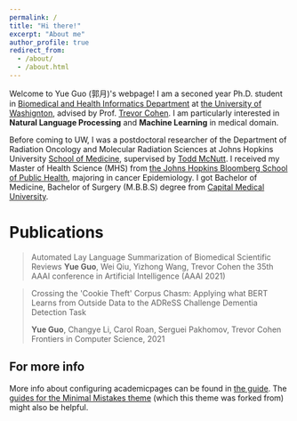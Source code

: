 ```yaml
---
permalink: /
title: "Hi there!"
excerpt: "About me"
author_profile: true
redirect_from: 
  - /about/
  - /about.html
---
```


Welcome to Yue Guo (郭月)'s webpage! I am a seconed year Ph.D. student in [Biomedical and Health Informatics Department](http://bime.uw.edu) at [the University of Washignton](https://www.washington.edu), advised by Prof. [Trevor Cohen](http://bime.uw.edu/faculty/trevor-cohen/). I am particularly interested in **Natural Language Processing** and **Machine Learning** in medical domain.

Before coming to UW, I was a postdoctoral researcher of the Department of Radiation Oncology and Molecular Radiation Sciences at Johns Hopkins University [School of Medicine](https://www.hopkinsmedicine.org/som/), supervised by [Todd McNutt](https://www.hopkinsmedicine.org/profiles/details/todd-mcnutt). I received my Master of Health Science (MHS) from [the Johns Hopkins Bloomberg School of Public Health](https://www.jhsph.edu), majoring in cancer Epidemiology. I got Bachelor of Medicine, Bachelor of Surgery (M.B.B.S) degree from [ Capital Medical University](http://www.ccmu.edu.cn).

Publications
======
> Automated Lay Language Summarization of Biomedical Scientific Reviews
> **Yue Guo**, Wei Qiu, Yizhong Wang, Trevor Cohen
> the 35th AAAI conference in Artificial Intelligence (AAAI 2021)
> [<i class="fas fa-file-pdf"></i>](https://arxiv.org/pdf/2012.12573.pdf)
> [<i class="fab fa-github"></i>](https://github.com/qiuweipku/Plain_language_summarization)
> <i class="fas fa-play-circle"></i>

> Crossing the 'Cookie Theft' Corpus Chasm: Applying what BERT Learns from Outside Data to the ADReSS Challenge Dementia Detection Task
>
> **Yue Guo**, Changye Li, Carol Roan, Serguei Pakhomov, Trevor Cohen
> Frontiers in Computer Science, 2021
> [<i class="fas fa-file-pdf"></i>](https://www.frontiersin.org/articles/10.3389/fcomp.2021.642517/abstract)

> 



For more info
------
More info about configuring academicpages can be found in [the guide](https://academicpages.github.io/markdown/). The [guides for the Minimal Mistakes theme](https://mmistakes.github.io/minimal-mistakes/docs/configuration/) (which this theme was forked from) might also be helpful.
